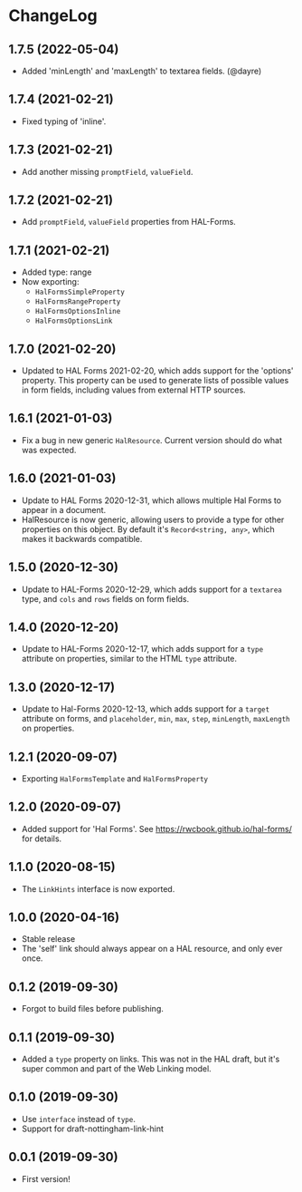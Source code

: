 ChangeLog
=========

1.7.5 (2022-05-04)
------------------

* Added 'minLength' and 'maxLength' to textarea fields. (@dayre)


1.7.4 (2021-02-21)
------------------

* Fixed typing of 'inline'.


1.7.3 (2021-02-21)
------------------

* Add another missing `promptField`, `valueField`.


1.7.2 (2021-02-21)
------------------

* Add `promptField`, `valueField` properties from HAL-Forms.


1.7.1 (2021-02-21)
------------------

* Added type: range
* Now exporting:
  * `HalFormsSimpleProperty`
  * `HalFormsRangeProperty`
  * `HalFormsOptionsInline`
  * `HalFormsOptionsLink`


1.7.0 (2021-02-20)
------------------

* Updated to HAL Forms 2021-02-20, which adds support for the 'options'
  property. This property can be used to generate lists of possible values
  in form fields, including values from external HTTP sources.


1.6.1 (2021-01-03)
------------------

* Fix a bug in new generic `HalResource`. Current version should do what was
  expected.


1.6.0 (2021-01-03)
------------------

* Update to HAL Forms 2020-12-31, which allows multiple Hal Forms to appear in
  a document.
* HalResource is now generic, allowing users to provide a type for other
  properties on this object. By default it's `Record<string, any>`, which makes
  it backwards compatible.


1.5.0 (2020-12-30)
-----------------

* Update to HAL-Forms 2020-12-29, which adds support for a `textarea` type, and
  `cols` and `rows` fields on form fields.


1.4.0 (2020-12-20)
------------------

* Update to HAL-Forms 2020-12-17, which adds support for a `type` attribute on
  properties, similar to the HTML `type` attribute.


1.3.0 (2020-12-17)
------------------

* Update to Hal-Forms 2020-12-13, which adds support for a `target` attribute
  on forms, and `placeholder`, `min`, `max`, `step`, `minLength`, `maxLength`
  on properties.


1.2.1 (2020-09-07)
------------------

* Exporting `HalFormsTemplate` and `HalFormsProperty`


1.2.0 (2020-09-07)
------------------

* Added support for 'Hal Forms'. See https://rwcbook.github.io/hal-forms/ for
  details.


1.1.0 (2020-08-15)
------------------

* The `LinkHints` interface is now exported.


1.0.0 (2020-04-16)
------------------

* Stable release
* The 'self' link should always appear on a HAL resource, and only ever once.


0.1.2 (2019-09-30)
------------------

* Forgot to build files before publishing.

0.1.1 (2019-09-30)
------------------

* Added a `type` property on links. This was not in the HAL draft, but it's
  super common and part of the Web Linking model.


0.1.0 (2019-09-30)
------------------

* Use `interface` instead of `type`.
* Support for draft-nottingham-link-hint


0.0.1 (2019-09-30)
------------------

* First version!
